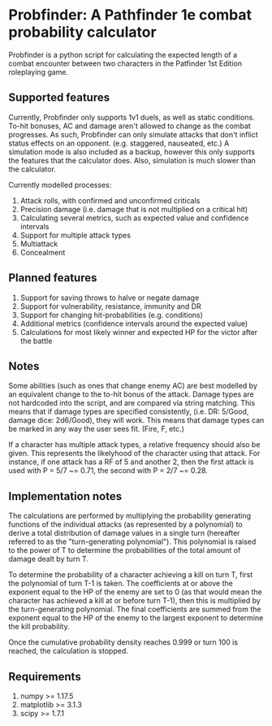 # Probfinder: A Pathfinder 1e combat probability calculator
Probfinder is a python script for calculating the expected length of a combat encounter between two characters in the Patfinder 1st Edition roleplaying game. 

## Supported features
Currently, Probfinder only supports 1v1 duels, as well as static conditions.
To-hit bonuses, AC and damage aren't allowed to change as the combat progresses.
As such, Probfinder can only simulate attacks that don't inflict status effects on an opponent. (e.g. staggered, nauseated, etc.)
A simulation mode is also included as a backup, however this only supports the features that the calculator does.
Also, simulation is much slower than the calculator.

Currently modelled processes:
1. Attack rolls, with confirmed and unconfirmed criticals
2. Precision damage (i.e. damage that is not multiplied on a critical hit)
3. Calculating several metrics, such as expected value and confidence intervals
4. Support for multiple attack types
5. Multiattack
6. Concealment

## Planned features
1. Support for saving throws to halve or negate damage
2. Support for vulnerability, resistance, immunity and DR
3. Support for changing hit-probabilities (e.g. conditions)
4. Additional metrics (confidence intervals around the expected value)
5. Calculations for most likely winner and expected HP for the victor after the battle

## Notes
Some abilities (such as ones that change enemy AC) are best modelled by an equivalent change to the to-hit bonus of the attack.
Damage types are not hardcoded into the script, and are compared via string matching. This means that if damage types are specified consistently, (i.e. DR: 5/Good, damage dice: 2d6/Good), they will work. This means that damage types can be marked in any way the user sees fit. (Fire, F, etc.)  

If a character has multiple attack types, a relative frequency should also be given. This represents the likelyhood of the character using that attack. For instance, if one attack has a RF of 5 and another 2, then the first attack is used with P = 5/7 ~= 0.71, the second with P = 2/7 ~= 0.28. 

## Implementation notes
The calculations are performed by multiplying the probability generating functions of the individual attacks (as represented by a polynomial) to derive a total distribution of damage values in a single turn (hereafter referred to as the "turn-generating polynomial"). This polynomial is raised to the power of T to determine the probabilities of the total amount of damage dealt by turn T.   

To determine the probability of a character achieving a kill on turn T, first the polynomial of turn T-1 is taken. The coefficients at or above the exponent equal to the HP of the enemy are set to 0 (as that would mean the character has achieved a kill at or before turn T-1), then this is multiplied by the turn-generating polynomial. The final coefficients are summed from the exponent equal to the HP of the enemy to the largest exponent to determine the kill probability.  

Once the cumulative probability density reaches 0.999 or turn 100 is reached, the calculation is stopped.

## Requirements
1. numpy >= 1.17.5
2. matplotlib >= 3.1.3
3. scipy >= 1.7.1